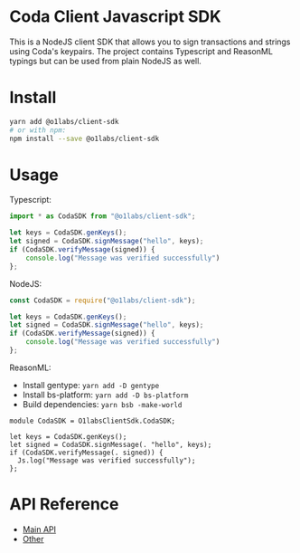 # Coda Client Javascript SDK

This is a NodeJS client SDK that allows you to sign transactions and strings using Coda's keypairs.
The project contains Typescript and ReasonML typings but can be used from plain NodeJS as well. 

# Install
```bash
yarn add @o1labs/client-sdk
# or with npm:
npm install --save @o1labs/client-sdk
```

# Usage
Typescript:
```typescript
import * as CodaSDK from "@o1labs/client-sdk";

let keys = CodaSDK.genKeys();
let signed = CodaSDK.signMessage("hello", keys);
if (CodaSDK.verifyMessage(signed)) {
    console.log("Message was verified successfully")
};
```

NodeJS:
```javascript
const CodaSDK = require("@o1labs/client-sdk");

let keys = CodaSDK.genKeys();
let signed = CodaSDK.signMessage("hello", keys);
if (CodaSDK.verifyMessage(signed)) {
    console.log("Message was verified successfully")
};
```

ReasonML:
- Install gentype: `yarn add -D gentype`
- Install bs-platform: `yarn add -D bs-platform`
- Build dependencies: `yarn bsb -make-world`

```reason
module CodaSDK = O1labsClientSdk.CodaSDK;

let keys = CodaSDK.genKeys();
let signed = CodaSDK.signMessage(. "hello", keys);
if (CodaSDK.verifyMessage(. signed)) {
  Js.log("Message was verified successfully");
};

```

# API Reference
- [Main API](src/CodaSDK.d.ts)
- [Other](src/SDKWrapper.d.ts)
